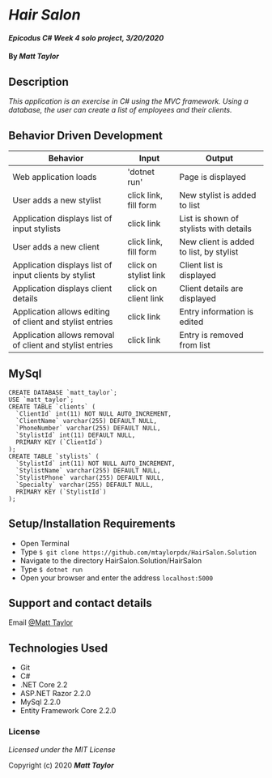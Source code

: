 # _Hair Salon_

#### _Epicodus C# Week 4 solo project, 3/20/2020_

#### By _Matt Taylor_

## Description

_This application is an exercise in C# using the MVC framework. Using a database, the user can create a list of employees and their clients._

## Behavior Driven Development
| Behavior | Input | Output |
|----|----|-----|
| Web application loads | 'dotnet run' | Page is displayed |
| User adds a new stylist | click link, fill form | New stylist is added to list |
| Application displays list of input stylists | click link | List is shown of stylists with details |
| User adds a new client | click link, fill form | New client is added to list, by stylist |
| Application displays list of input clients by stylist | click on stylist link | Client list is displayed |
| Application displays client details | click on client link | Client details are displayed |
| Application allows editing of client and stylist entries | click link | Entry information is edited |
| Application allows removal of client and stylist entries | click link | Entry is removed from list |

## MySql
```
CREATE DATABASE `matt_taylor`;
USE `matt_taylor`;  
CREATE TABLE `clients` (  
  `ClientId` int(11) NOT NULL AUTO_INCREMENT,  
  `ClientName` varchar(255) DEFAULT NULL,  
  `PhoneNumber` varchar(255) DEFAULT NULL,  
  `StylistId` int(11) DEFAULT NULL,  
  PRIMARY KEY (`ClientId`)  
);
CREATE TABLE `stylists` (  
  `StylistId` int(11) NOT NULL AUTO_INCREMENT,  
  `StylistName` varchar(255) DEFAULT NULL,  
  `StylistPhone` varchar(255) DEFAULT NULL,  
  `Specialty` varchar(255) DEFAULT NULL,  
  PRIMARY KEY (`StylistId`)  
);
```
## Setup/Installation Requirements

* Open Terminal
* Type ``$ git clone https://github.com/mtaylorpdx/HairSalon.Solution``
* Navigate to the directory HairSalon.Solution/HairSalon
* Type ``$ dotnet run``
* Open your browser and enter the address ``localhost:5000``

## Support and contact details

Email [@Matt Taylor](mailto:me@email.com)

## Technologies Used

* Git
* C#
* .NET Core 2.2
* ASP.NET Razor 2.2.0
* MySql 2.2.0
* Entity Framework Core 2.2.0

### License

*Licensed under the MIT License*

Copyright (c) 2020 **_Matt Taylor_**